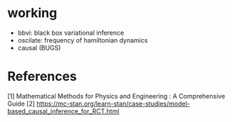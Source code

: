 # working

+ bbvi: black box variational inference
+ oscilate: frequency of hamiltonian dynamics
+ causal (BUGS)
# References
[1] Mathematical Methods for Physics and Engineering : A Comprehensive Guide
[2] https://mc-stan.org/learn-stan/case-studies/model-based_causal_inference_for_RCT.html
